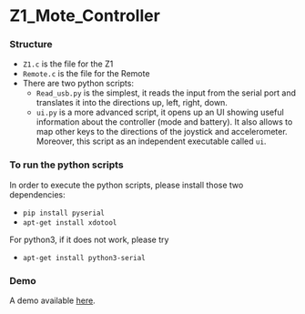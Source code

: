 # Z1_Mote_Controller

### Structure

* `Z1.c` is the file for the Z1
* `Remote.c` is the file for the Remote
* There are two python scripts:
  * `Read_usb.py` is the simplest, it reads the input from the serial port and translates it into the directions up, left, right, down.
  * `ui.py` is a more advanced script, it opens up an UI showing useful information about the controller (mode and battery). It also allows to map other keys to the directions of the joystick and accelerometer. Moreover, this script as an independent executable called `ui`.

### To run the python scripts
In order to execute the python scripts, please install those two dependencies:
* `pip install pyserial`
* `apt-get install xdotool`

For python3, if it does not work, please try
* `apt-get install python3-serial`

### Demo
A demo available [here](https://youtu.be/fNujyreeeCI).